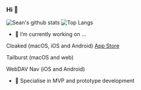 ### Hi  👋

![Sean's github stats](https://github-readme-stats.vercel.app/api?username=ashtons&count_private=true)
![Top Langs](https://github-readme-stats.vercel.app/api/top-langs/?username=ashtons&layout=compact)
- 🔭 I’m currently working on ...
 
Cloaked (macOS, iOS and Android) [App Store](https://apps.apple.com/us/app/id1598229364)

Tailburst (macOS and web)

WebDAV Nav (iOS and Android)

- 🌱 Specialise in MVP and prototype development
